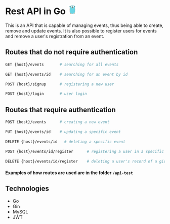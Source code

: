 # Rest API in Go <img src="images/go-gopher-svgrepo-com.svg" width="30px">

This is an API that is capable of managing events, thus being able to create, remove and update events. It is also possible to register users for events and remove a user's registration from an event.

## Routes that do not require authentication

```bash
GET {host}/events       # searching for all events
```
```bash
GET {host}/events/id    # searching for an event by id
```

```bash
POST {host}/signup      # registering a new user
```
```bash
POST {host}/login       # user login
```


## Routes that require authentication

```bash
POST {host}/events      # creating a new event
```
```bash
PUT {host}/events/id    # updating a specific event
```
```bash
DELETE {host}/events/id   # deleting a specific event
```
```bash
POST {host}/events/id/register      # registering a user in a specific event
```
```bash
DELETE {host}/events/id/register    # deleting a user's record of a given event
```

#### Examples of how routes are used are in the folder `/api-test`

## Technologies

- Go
- Gin
- MySQL
- JWT